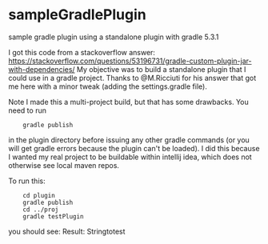 # sampleGradlePlugin
sample gradle plugin using a standalone plugin with gradle 5.3.1

I got this code from a stackoverflow answer:
    https://stackoverflow.com/questions/53196731/gradle-custom-plugin-jar-with-dependencies/
My objective was to build a standalone plugin that I could use
in a gradle project.  Thanks to @M.Ricciuti for his answer that got me here with a minor tweak
(adding the settings.gradle file).

Note I made this a multi-project build, but that has some drawbacks.  You need to run
```
    gradle publish
```
in the plugin directory before issuing any other gradle commands (or you will get gradle
errors because the plugin can't be loaded).  I did this because I wanted my real project
to be buildable within intellij idea, which does not otherwise see local maven repos.

To run this:
```
    cd plugin
    gradle publish
    cd ../proj
    gradle testPlugin
```
you should see:
    Result: Stringtotest
